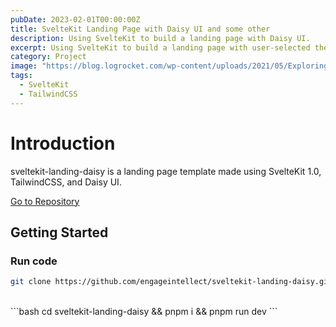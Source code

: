 ```yaml
---
pubDate: 2023-02-01T00:00:00Z
title: SvelteKit Landing Page with Daisy UI and some other
description: Using SvelteKit to build a landing page with Daisy UI.
excerpt: Using SvelteKit to build a landing page with user-selected themes with Daisy UI.
category: Project
image: "https://blog.logrocket.com/wp-content/uploads/2021/05/Exploring-Newest-Svelte-Based-Framework-SvelteKit.png"
tags:
  - SvelteKit
  - TailwindCSS
---
```


# Introduction

sveltekit-landing-daisy is a landing page template made using SvelteKit 1.0, TailwindCSS, and Daisy UI.

<a href="https://github.com/engageintellect/sveltekit-landing-daisy" target="_blank">Go to Repository</a>

## Getting Started

### Run code

```bash
git clone https://github.com/engageintellect/sveltekit-landing-daisy.git
```

<br/>
```bash
cd sveltekit-landing-daisy && pnpm i && pnpm run dev
```
